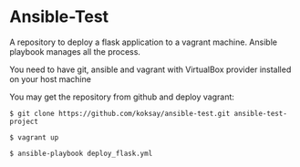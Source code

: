 Ansible-Test
============

A repository to deploy a flask application to a vagrant machine.
Ansible playbook manages all the process.

You need to have git, ansible and vagrant with VirtualBox provider installed on your host machine

You may get the repository from github and deploy vagrant:

```
$ git clone https://github.com/koksay/ansible-test.git ansible-test-project

$ vagrant up

$ ansible-playbook deploy_flask.yml
```


